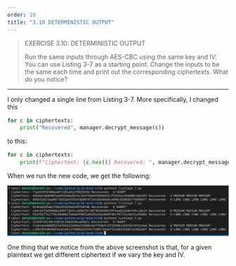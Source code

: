 ```yaml
---
order: 10
title: "3.10 DETERMINISTIC OUTPUT"
---
```


> EXERCISE 3.10: DETERMINISTIC OUTPUT 
> 
> Run the same inputs through AES-CBC using the same key and IV. You can use Listing 3-7 as 
> a starting point. Change the inputs to be the same each time and print out the corresponding 
> ciphertexts. What do you notice? 

--------------------------------

I only changed a single line from Listing 3-7. More specifically, I changed this 

```python 
for c in ciphertexts:
    print("Recovered", manager.decrypt_message(c))
```

to this: 

```python
for c in ciphertexts:
    print(f"Ciphertext: {c.hex()} Recovered: ", manager.decrypt_message(c))
```

When we run the new code, we get the following: 

<img src="ex3_10_fig1.png">

One thing that we notice from the above screenshot is that, for a given plaintext 
we get different ciphertext if we vary the key and IV. 